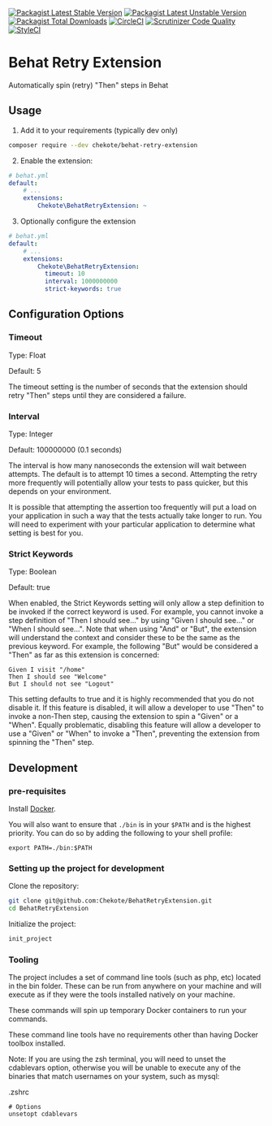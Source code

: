 [![Packagist Latest Stable Version](https://poser.pugx.org/chekote/behat-retry-extension/version.svg)](https://packagist.org/packages/chekote/behat-retry-extension)
[![Packagist Latest Unstable Version](https://poser.pugx.org/chekote/behat-retry-extension/v/unstable.svg)](https://packagist.org/packages/chekote/behat-retry-extension)
[![Packagist Total Downloads](https://poser.pugx.org/chekote/behat-retry-extension/downloads.svg)](https://packagist.org/packages/chekote/behat-retry-extension)
[![CircleCI](https://circleci.com/gh/Chekote/BehatRetryExtension.svg?style=shield)](https://circleci.com/gh/Chekote/BehatRetryExtension)
[![Scrutinizer Code Quality](https://scrutinizer-ci.com/g/Chekote/BehatRetryExtension/badges/quality-score.png?b=master)](https://scrutinizer-ci.com/g/Chekote/BehatRetryExtension/?branch=master)
[![StyleCI](https://styleci.io/repos/110754153/shield?style=plastic)](https://styleci.io/repos/110754153)

# Behat Retry Extension
Automatically spin (retry) "Then" steps in Behat

## Usage

1. Add it to your requirements (typically dev only)

```bash
composer require --dev chekote/behat-retry-extension
```

2. Enable the extension:

```yaml
# behat.yml
default:
    # ...
    extensions:
        Chekote\BehatRetryExtension: ~
```

3. Optionally configure the extension

```yaml
# behat.yml
default:
    # ...
    extensions:
        Chekote\BehatRetryExtension:
          timeout: 10
          interval: 1000000000
          strict-keywords: true
```

## Configuration Options

### Timeout

Type: Float

Default: 5

The timeout setting is the number of seconds that the extension should retry "Then" steps until they are considered a failure.

### Interval

Type: Integer

Default: 100000000 (0.1 seconds)

The interval is how many nanoseconds the extension will wait between attempts. The default is to attempt 10 times a second. Attempting the retry more frequently will potentially allow your tests to pass quicker, but this depends on your environment.

It is possible that attempting the assertion too frequently will put a load on your application in such a way that the tests actually take longer to run. You will need to experiment with your particular application to determine what setting is best for you.

### Strict Keywords

Type: Boolean

Default: true

When enabled, the Strict Keywords setting will only allow a step definition to be invoked if the correct keyword is used. For example, you cannot invoke a step definition of "Then I should see..." by using "Given I should see..." or "When I should see...". Note that when using "And" or "But", the extension will understand the context and consider these to be the same as the previous keyword. For example, the following "But" would be considered a "Then" as far as this extension is concerned:

```gherkin
Given I visit "/home"
Then I should see "Welcome"
But I should not see "Logout"
```

This setting defaults to true and it is highly recommended that you do not disable it. If this feature is disabled, it will allow a developer to use "Then" to invoke a non-Then step, causing the extension to spin a "Given" or a "When". Equally problematic, disabling this feature will allow a developer to use a "Given" or "When" to invoke a "Then", preventing the extension from spinning the "Then" step.

## Development

### pre-requisites

Install [Docker](https://www.docker.com).

You will also want to ensure that `./bin` is in your `$PATH` and is the highest priority. You can do so by adding the following to your shell profile:

```
export PATH=./bin:$PATH
```

### Setting up the project for development

Clone the repository:

```bash
git clone git@github.com:Chekote/BehatRetryExtension.git
cd BehatRetryExtension
```

Initialize the project:

```bash
init_project
```

### Tooling

The project includes a set of command line tools (such as php, etc) located in the bin folder. These can be run from anywhere on your machine and will execute as if they were the tools installed natively on your machine.

These commands will spin up temporary Docker containers to run your commands.

These command line tools have no requirements other than having Docker toolbox installed.

Note: If you are using the zsh terminal, you will need to unset the cdablevars option, otherwise you will be unable to execute any of the binaries that match usernames on your system, such as mysql:

.zshrc
```
# Options
unsetopt cdablevars
```

